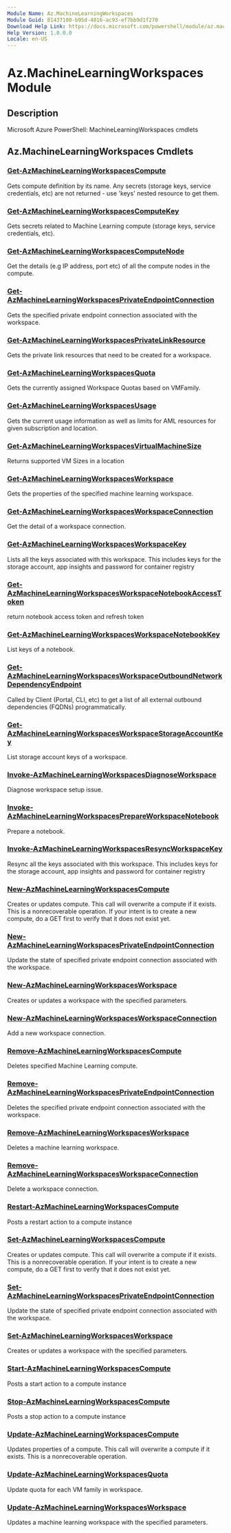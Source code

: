 ```yaml
---
Module Name: Az.MachineLearningWorkspaces
Module Guid: 81437100-b95d-4816-ac93-ef7bb9d1f270
Download Help Link: https://docs.microsoft.com/powershell/module/az.machinelearningworkspaces
Help Version: 1.0.0.0
Locale: en-US
---
```


# Az.MachineLearningWorkspaces Module
## Description
Microsoft Azure PowerShell: MachineLearningWorkspaces cmdlets

## Az.MachineLearningWorkspaces Cmdlets
### [Get-AzMachineLearningWorkspacesCompute](Get-AzMachineLearningWorkspacesCompute.md)
Gets compute definition by its name.
Any secrets (storage keys, service credentials, etc) are not returned - use 'keys' nested resource to get them.

### [Get-AzMachineLearningWorkspacesComputeKey](Get-AzMachineLearningWorkspacesComputeKey.md)
Gets secrets related to Machine Learning compute (storage keys, service credentials, etc).

### [Get-AzMachineLearningWorkspacesComputeNode](Get-AzMachineLearningWorkspacesComputeNode.md)
Get the details (e.g IP address, port etc) of all the compute nodes in the compute.

### [Get-AzMachineLearningWorkspacesPrivateEndpointConnection](Get-AzMachineLearningWorkspacesPrivateEndpointConnection.md)
Gets the specified private endpoint connection associated with the workspace.

### [Get-AzMachineLearningWorkspacesPrivateLinkResource](Get-AzMachineLearningWorkspacesPrivateLinkResource.md)
Gets the private link resources that need to be created for a workspace.

### [Get-AzMachineLearningWorkspacesQuota](Get-AzMachineLearningWorkspacesQuota.md)
Gets the currently assigned Workspace Quotas based on VMFamily.

### [Get-AzMachineLearningWorkspacesUsage](Get-AzMachineLearningWorkspacesUsage.md)
Gets the current usage information as well as limits for AML resources for given subscription and location.

### [Get-AzMachineLearningWorkspacesVirtualMachineSize](Get-AzMachineLearningWorkspacesVirtualMachineSize.md)
Returns supported VM Sizes in a location

### [Get-AzMachineLearningWorkspacesWorkspace](Get-AzMachineLearningWorkspacesWorkspace.md)
Gets the properties of the specified machine learning workspace.

### [Get-AzMachineLearningWorkspacesWorkspaceConnection](Get-AzMachineLearningWorkspacesWorkspaceConnection.md)
Get the detail of a workspace connection.

### [Get-AzMachineLearningWorkspacesWorkspaceKey](Get-AzMachineLearningWorkspacesWorkspaceKey.md)
Lists all the keys associated with this workspace.
This includes keys for the storage account, app insights and password for container registry

### [Get-AzMachineLearningWorkspacesWorkspaceNotebookAccessToken](Get-AzMachineLearningWorkspacesWorkspaceNotebookAccessToken.md)
return notebook access token and refresh token

### [Get-AzMachineLearningWorkspacesWorkspaceNotebookKey](Get-AzMachineLearningWorkspacesWorkspaceNotebookKey.md)
List keys of a notebook.

### [Get-AzMachineLearningWorkspacesWorkspaceOutboundNetworkDependencyEndpoint](Get-AzMachineLearningWorkspacesWorkspaceOutboundNetworkDependencyEndpoint.md)
Called by Client (Portal, CLI, etc) to get a list of all external outbound dependencies (FQDNs) programmatically.

### [Get-AzMachineLearningWorkspacesWorkspaceStorageAccountKey](Get-AzMachineLearningWorkspacesWorkspaceStorageAccountKey.md)
List storage account keys of a workspace.

### [Invoke-AzMachineLearningWorkspacesDiagnoseWorkspace](Invoke-AzMachineLearningWorkspacesDiagnoseWorkspace.md)
Diagnose workspace setup issue.

### [Invoke-AzMachineLearningWorkspacesPrepareWorkspaceNotebook](Invoke-AzMachineLearningWorkspacesPrepareWorkspaceNotebook.md)
Prepare a notebook.

### [Invoke-AzMachineLearningWorkspacesResyncWorkspaceKey](Invoke-AzMachineLearningWorkspacesResyncWorkspaceKey.md)
Resync all the keys associated with this workspace.
This includes keys for the storage account, app insights and password for container registry

### [New-AzMachineLearningWorkspacesCompute](New-AzMachineLearningWorkspacesCompute.md)
Creates or updates compute.
This call will overwrite a compute if it exists.
This is a nonrecoverable operation.
If your intent is to create a new compute, do a GET first to verify that it does not exist yet.

### [New-AzMachineLearningWorkspacesPrivateEndpointConnection](New-AzMachineLearningWorkspacesPrivateEndpointConnection.md)
Update the state of specified private endpoint connection associated with the workspace.

### [New-AzMachineLearningWorkspacesWorkspace](New-AzMachineLearningWorkspacesWorkspace.md)
Creates or updates a workspace with the specified parameters.

### [New-AzMachineLearningWorkspacesWorkspaceConnection](New-AzMachineLearningWorkspacesWorkspaceConnection.md)
Add a new workspace connection.

### [Remove-AzMachineLearningWorkspacesCompute](Remove-AzMachineLearningWorkspacesCompute.md)
Deletes specified Machine Learning compute.

### [Remove-AzMachineLearningWorkspacesPrivateEndpointConnection](Remove-AzMachineLearningWorkspacesPrivateEndpointConnection.md)
Deletes the specified private endpoint connection associated with the workspace.

### [Remove-AzMachineLearningWorkspacesWorkspace](Remove-AzMachineLearningWorkspacesWorkspace.md)
Deletes a machine learning workspace.

### [Remove-AzMachineLearningWorkspacesWorkspaceConnection](Remove-AzMachineLearningWorkspacesWorkspaceConnection.md)
Delete a workspace connection.

### [Restart-AzMachineLearningWorkspacesCompute](Restart-AzMachineLearningWorkspacesCompute.md)
Posts a restart action to a compute instance

### [Set-AzMachineLearningWorkspacesCompute](Set-AzMachineLearningWorkspacesCompute.md)
Creates or updates compute.
This call will overwrite a compute if it exists.
This is a nonrecoverable operation.
If your intent is to create a new compute, do a GET first to verify that it does not exist yet.

### [Set-AzMachineLearningWorkspacesPrivateEndpointConnection](Set-AzMachineLearningWorkspacesPrivateEndpointConnection.md)
Update the state of specified private endpoint connection associated with the workspace.

### [Set-AzMachineLearningWorkspacesWorkspace](Set-AzMachineLearningWorkspacesWorkspace.md)
Creates or updates a workspace with the specified parameters.

### [Start-AzMachineLearningWorkspacesCompute](Start-AzMachineLearningWorkspacesCompute.md)
Posts a start action to a compute instance

### [Stop-AzMachineLearningWorkspacesCompute](Stop-AzMachineLearningWorkspacesCompute.md)
Posts a stop action to a compute instance

### [Update-AzMachineLearningWorkspacesCompute](Update-AzMachineLearningWorkspacesCompute.md)
Updates properties of a compute.
This call will overwrite a compute if it exists.
This is a nonrecoverable operation.

### [Update-AzMachineLearningWorkspacesQuota](Update-AzMachineLearningWorkspacesQuota.md)
Update quota for each VM family in workspace.

### [Update-AzMachineLearningWorkspacesWorkspace](Update-AzMachineLearningWorkspacesWorkspace.md)
Updates a machine learning workspace with the specified parameters.


